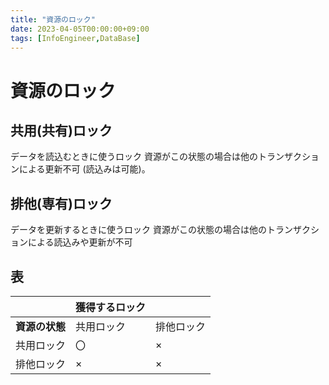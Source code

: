 ```yaml
---
title: "資源のロック"
date: 2023-04-05T00:00:00+09:00
tags: [InfoEngineer,DataBase]
---
```

# 資源のロック

## 共用(共有)ロック
データを読込むときに使うロック
資源がこの状態の場合は他のトランザクションによる更新不可
(読込みは可能)。


## 排他(専有)ロック
データを更新するときに使うロック
資源がこの状態の場合は他のトランザクションによる読込みや更新が不可

## 表
  

|  | 獲得するロック      ||
| ----- | ------- | ----- | 
| <b>資源の状態</b>        | 共用ロック | 排他ロック |
| 共用ロック   | 〇     | ×     |
| 排他ロック   | ×     | ×     |
